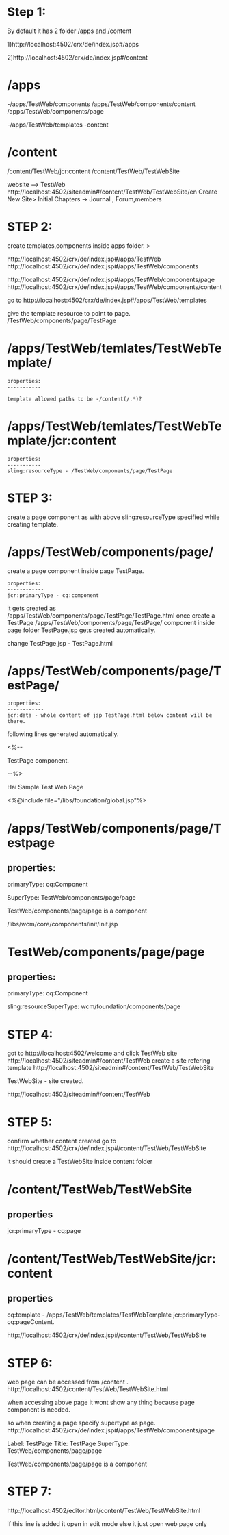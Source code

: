Step 1:
======

By default it has 2 folder /apps and /content

1)http://localhost:4502/crx/de/index.jsp#/apps

2)http://localhost:4502/crx/de/index.jsp#/content

/apps
=====
-/apps/TestWeb/components
   /apps/TestWeb/components/content
   /apps/TestWeb/components/page
   
-/apps/TestWeb/templates
  -content
  
/content
========
/content/TestWeb/jcr:content
/content/TestWeb/TestWebSite
   

website --> TestWeb
http://localhost:4502/siteadmin#/content/TestWeb/TestWebSite/en
Create New Site> Initial Chapters -> Journal , Forum,members


STEP 2:
=======
create templates,components inside apps folder. > 

http://localhost:4502/crx/de/index.jsp#/apps/TestWeb
http://localhost:4502/crx/de/index.jsp#/apps/TestWeb/components

http://localhost:4502/crx/de/index.jsp#/apps/TestWeb/components/page
http://localhost:4502/crx/de/index.jsp#/apps/TestWeb/components/content




go to http://localhost:4502/crx/de/index.jsp#/apps/TestWeb/templates

give the template resource to point to page.
/TestWeb/components/page/TestPage

/apps/TestWeb/temlates/TestWebTemplate/
=======================================
	properties:
	-----------

	template allowed paths to be -/content(/.*)?



/apps/TestWeb/temlates/TestWebTemplate/jcr:content
==================================================
	properties:
	-----------
	sling:resourceType - /TestWeb/components/page/TestPage


STEP 3:
=======
create a page component as with above sling:resourceType specified while creating template.

/apps/TestWeb/components/page/
===============================
create a page component inside page TestPage.

	properties:
	------------
	jcr:primaryType - cq:component

it gets created as /apps/TestWeb/components/page/TestPage/TestPage.html
once create a TestPage  /apps/TestWeb/components/page/TestPage/ component inside page folder
TestPage.jsp gets created automatically.

change TestPage.jsp - TestPage.html

/apps/TestWeb/components/page/TestPage/
========================================
	properties:
	------------
	jcr:data - whole content of jsp TestPage.html below content will be there.


following lines generated automatically.

<%--

  TestPage component.

  

--%>

<html> <body>	Hai Sample Test Web Page</body></html> 

<sly data-sly-include="/libs/wcm/core/components/init/init.jsp" data-sly-unwrap/>

<%@include file="/libs/foundation/global.jsp"%>

/apps/TestWeb/components/page/Testpage
=======================================

properties:
-----------

primaryType: cq:Component

SuperType: TestWeb/components/page/page

TestWeb/components/page/page is a component

/libs/wcm/core/components/init/init.jsp


TestWeb/components/page/page
============================

properties:
------------

primaryType: cq:Component

sling:resourceSuperType: wcm/foundation/components/page



STEP 4:
=======

got to http://localhost:4502/welcome and click TestWeb site http://localhost:4502/siteadmin#/content/TestWeb 
create a site refering template  http://localhost:4502/siteadmin#/content/TestWeb/TestWebSite

TestWebSite - site created.

http://localhost:4502/siteadmin#/content/TestWeb

STEP 5:
======
confirm whether content created go to http://localhost:4502/crx/de/index.jsp#/content/TestWeb/TestWebSite

it should create a TestWebSite inside content folder


/content/TestWeb/TestWebSite
=============================
properties
-----------
jcr:primaryType - cq:page


/content/TestWeb/TestWebSite/jcr:content
=========================================
properties
-----------
cq:template - /apps/TestWeb/templates/TestWebTemplate
jcr:primaryType- cq:pageContent.

http://localhost:4502/crx/de/index.jsp#/content/TestWeb/TestWebSite




STEP 6:
=======
web page can be accessed from /content .
http://localhost:4502/content/TestWeb/TestWebSite.html


when accessing above page it wont show any thing because page component is needed.

so when creating a page specify supertype as page.
http://localhost:4502/crx/de/index.jsp#/apps/TestWeb/components/page

Label: TestPage
Title: TestPage
SuperType: TestWeb/components/page/page


TestWeb/components/page/page is a component

STEP 7:
=======
http://localhost:4502/editor.html/content/TestWeb/TestWebSite.html

<sly data-sly-include="/libs/wcm/core/components/init/init.jsp" data-sly-unwrap/>

if this line is added it open in edit mode else it just open web page only


